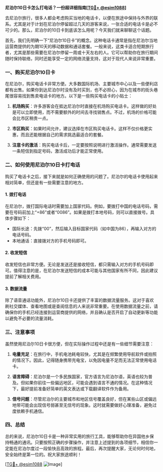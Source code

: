 **尼泊尔10日卡怎么打电话？一份超详细指南[[TG💪+ @esim1088](https://t.me/s/esim1088)]**

去尼泊尔旅行，很多人都会考虑购买当地的电话卡，以便在旅途中保持与外界的联系。尤其是对于计划在尼泊尔停留超过几天的游客来说，一张合适的电话卡是必不可少的。那么，尼泊尔的10日卡到底该怎么用呢？今天我们就来聊聊这个话题。

首先，我们先明确一下“尼泊尔10日卡”的概念。这种电话卡通常是指在尼泊尔当地运营商提供的为期10天的移动数据和通话套餐。一般来说，这类卡适合短期旅行者，尤其是那些需要在尼泊尔停留一周或十天左右的人。它可以帮助你在旅行期间随时保持联络，同时还能享受一定的网络流量支持，这对于现代人来说非常重要。

### 一、购买尼泊尔10日卡

在尼泊尔，购买电话卡非常方便。大多数国际机场、主要城市中心以及一些便利店都有出售。如果你到达尼泊尔时没有及时买到，也不必担心，因为在城市的街头巷尾很容易找到售卖电话卡的地方。以下是一些购买电话卡的小贴士：

1. **机场购买**：许多游客会在抵达尼泊尔时直接在机场购买电话卡。这样做的好处是可以立即使用，而不需要额外的时间去寻找销售点。不过，机场的价格可能会比市区稍贵一点。
   
2. **市区购买**：如果时间允许，建议选择在市区购买电话卡。这样不仅价格更实惠，而且还能根据自己的需求挑选最适合的套餐。

3. **注意卡的激活**：购买电话卡后，一定要按照说明进行激活操作。通常需要发送一条短信到指定号码，激活成功后才能正常使用。

### 二、如何使用尼泊尔10日卡打电话

购买了电话卡之后，接下来就是如何正确使用的问题了。尼泊尔的电话卡使用起来相对简单，但还是有一些需要注意的地方。

#### 1. 拨打电话

在尼泊尔，拨打国际电话时需要加上国家代码。例如，要拨打中国的电话号码，需要在号码前加上“+86”或者“0086”。如果是拨打本地号码，则可以直接拨号。具体步骤如下：

- 国际长途：先拨“00”，然后输入目标国家代码（如中国为86），再输入对方的电话号码。
- 本地通话：直接拨对方的手机号码即可。

#### 2. 收发短信

收发短信也非常方便。无论是发送还是接收短信，都只需输入对方的手机号码即可。值得注意的是，在尼泊尔发送短信的成本可能与其他国家有所不同，因此建议提前了解相关费用。

#### 3. 数据流量

除了语音通话功能外，尼泊尔10日卡还提供了丰富的数据流量服务。这对于喜欢刷社交媒体、查看地图或是查阅信息的人来说非常重要。在使用数据流量之前，请确保你的手机已经连接到运营商提供的网络，并且确认是否开启了自动更新等功能以避免不必要的流量消耗。

### 三、注意事项

虽然使用尼泊尔10日卡很方便，但在实际操作过程中还是有一些细节需要注意：

1. **电量充足**：在旅行中，手机电池耗电较快，尤其是在频繁使用导航软件或拍照的情况下。因此，记得随身携带充电宝，以免因电量不足而无法正常使用电话卡。

2. **语言障碍**：尼泊尔是一个多民族国家，官方语言为尼泊尔语，英语也较为普及。但如果你前往一些偏远地区，可能会遇到语言不通的情况。在这种情况下，最好提前准备好简单的英文表达或下载翻译软件作为备用。

3. **信号问题**：尽管尼泊尔的主要城市和地区信号覆盖良好，但在某些山区或偏远地带可能会出现信号弱甚至无信号的现象。这时就需要做好心理准备，避免过度依赖手机通信。

### 四、总结

总的来说，尼泊尔10日卡是一种非常实用的旅行工具，能够帮助你在异国他乡保持畅通的通讯。只要按照正确的步骤操作，并注意上述提到的各项细节，相信你一定能在尼泊尔度过一段愉快且高效的旅程。最后，再次提醒大家，无论何时何地，安全始终是第一位的。祝大家旅途顺利！

[[TG💪+ @esim1088](https://t.me/s/esim1088) ![Image](https://i.postimg.cc/4NQfJmqS/Snipaste-2025-05-13-00-14-12.png)]
